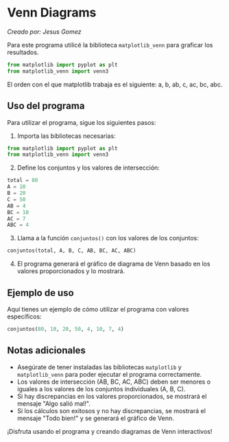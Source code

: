 # Venn Diagrams

_Creado por: Jesus Gomez_

Para este programa utilicé la biblioteca `matplotlib_venn` para graficar los resultados.

```python
from matplotlib import pyplot as plt
from matplotlib_venn import venn3
```

El orden con el que matplotlib trabaja es el siguiente: a, b, ab, c, ac, bc, abc.

## Uso del programa

Para utilizar el programa, sigue los siguientes pasos:

1. Importa las bibliotecas necesarias:

```python
from matplotlib import pyplot as plt
from matplotlib_venn import venn3
```

2. Define los conjuntos y los valores de intersección:

```python
total = 80
A = 10
B = 20
C = 50
AB = 4
BC = 10
AC = 7
ABC = 4
```

3. Llama a la función `conjuntos()` con los valores de los conjuntos:

```python
conjuntos(total, A, B, C, AB, BC, AC, ABC)
```

4. El programa generará el gráfico de diagrama de Venn basado en los valores proporcionados y lo mostrará.

## Ejemplo de uso

Aquí tienes un ejemplo de cómo utilizar el programa con valores específicos:

```python
conjuntos(80, 10, 20, 50, 4, 10, 7, 4)
```

## Notas adicionales

- Asegúrate de tener instaladas las bibliotecas `matplotlib` y `matplotlib_venn` para poder ejecutar el programa correctamente.
- Los valores de intersección (AB, BC, AC, ABC) deben ser menores o iguales a los valores de los conjuntos individuales (A, B, C).
- Si hay discrepancias en los valores proporcionados, se mostrará el mensaje "Algo salió mal!".
- Si los cálculos son exitosos y no hay discrepancias, se mostrará el mensaje "Todo bien!" y se generará el gráfico de Venn.

¡Disfruta usando el programa y creando diagramas de Venn interactivos!
